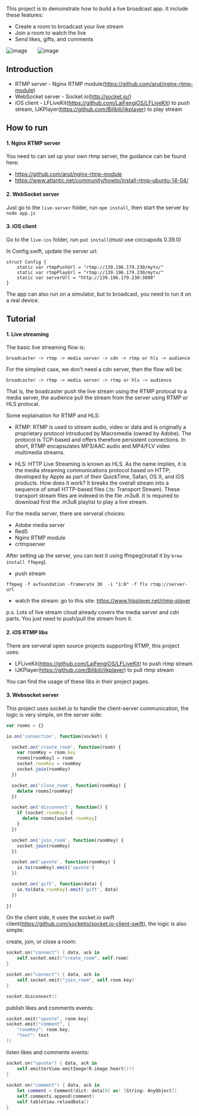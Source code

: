 This project is to demonstrate how to build a live broadcast app. It include these features:

* Create a room to broadcast your live stream
* Join a room to watch the live
* Send likes, gifts, and comments

![image](https://cloud.githubusercontent.com/assets/1646564/16943747/de7a0c36-4dcf-11e6-913f-103301ef8fda.png)&emsp;&emsp;![image](https://cloud.githubusercontent.com/assets/1646564/16943754/e1d036ee-4dcf-11e6-8994-cc2cf1709bb8.png)

## Introduction

* RTMP server - Nginx RTMP module(https://github.com/arut/nginx-rtmp-module)
* WebSocket server - Socket.io(http://socket.io/)
* iOS client - LFLiveKit(https://github.com/LaiFengiOS/LFLiveKit) to push stream, IJKPlayer(https://github.com/Bilibili/ijkplayer) to play stream

## How to run


#### 1. Nginx RTMP server

You need to can set up your own rtmp server, the guidance can be found here: 

* https://github.com/arut/nginx-rtmp-module
* https://www.atlantic.net/community/howto/install-rtmp-ubuntu-14-04/


#### 2. WebSocket server

Just go to the `live-server` folder, run `npm install`, then start the server by `node app.js`

#### 3. iOS client

Go to the `live-ios` folder, run `pod install`(must use cocoapods 0.39.0)

In Config.swift, update the server url:
```
struct Config {
    static var rtmpPushUrl = "rtmp://139.196.179.230/mytv/"
    static var rtmpPlayUrl = "rtmp://139.196.179.230/mytv/"
    static var serverUrl = "http://139.196.179.230:3000"
}

```

The app can also run on a simulator, but to broadcast, you need to run it on a real device.


## Tutorial

#### 1. Live streaming

The basic live streaming flow is:
```
broadcaster -> rtmp -> media server -> cdn -> rtmp or hls -> audience
```

For the simplest case, we don't need a cdn server, then the flow will be:
```
broadcaster -> rtmp -> media server -> rtmp or hls -> audience
```

That is, the boadcaster push the live stream using the RTMP protocal to a media server, the audience pull the stream from the server using RTMP or HLS protocal.

Some explaination for RTMP and HLS:

* RTMP: RTMP is used to stream audio, video or data and is originally a proprietary protocol introduced by Macromedia (owned by Adobe). The protocol is TCP-based and offers therefore persistent connections. In short, RTMP encapsulates MP3/AAC audio and MP4/FLV video multimedia streams.

* HLS: HTTP Live Streaming is known as HLS. As the name implies, it is the media streaming communications protocol based on HTTP; developed by Apple as part of their QuickTime, Safari, OS X, and iOS products. How does it work? It breaks the overall stream into a sequence of small HTTP-based files (.ts: Transport Stream). These transport stream files are indexed in the file .m3u8. It is required to download first the .m3u8 playlist to play a live stream.

For the media server, there are serveral choices:
* Adobe media server
* Red5
* Nginx RTMP module
* crtmpserver

After setting up the server, you can test it using ffmpeg(install it by `brew install ffmpeg`).
* push stream
```
ffmpeg -f avfoundation -framerate 30  -i "1:0" -f flv rtmp://server-url
```

* watch the stream: go to this site: https://www.hlsplayer.net/rtmp-player


p.s. Lots of live stream cloud already covers the media server and cdn parts. You just need to push/pull the stream from it.


#### 2. iOS RTMP libs
There are serveral open source projects supporting RTMP, this project uses:
* LFLiveKit(https://github.com/LaiFengiOS/LFLiveKit) to push rtmp stream
* IJKPlayer(https://github.com/Bilibili/ijkplayer) to pull rtmp stream

You can find the usage of these libs in their project pages.


#### 3. Websocket server
This project uses socket.io to handle the client-server communication, the logic is very simple, on the server side:
```js
var rooms = {}

io.on('connection', function(socket) {

  socket.on('create_room', function(room) {
    var roomKey = room.key
    rooms[roomKey] = room
    socket.roomKey = roomKey
    socket.join(roomKey)
  })

  socket.on('close_room', function(roomKey) {
    delete rooms[roomKey]
  })

  socket.on('disconnect', function() {
    if (socket.roomKey) {
      delete rooms[socket.roomKey]
    }
  })

  socket.on('join_room', function(roomKey) {
    socket.join(roomKey)
  })

  socket.on('upvote', function(roomKey) {
    io.to(roomKey).emit('upvote')
  })

  socket.on('gift', function(data) {
    io.to(data.roomKey).emit('gift', data)
  })
  
})

```

On the client side, it uses the socket.io swift client(https://github.com/socketio/socket.io-client-swift), the logic is also simple:

create, join, or close a room:
```swift
socket.on("connect") { data, ack in
    self.socket.emit("create_room", self.room)
}

socket.on("connect") { data, ack in
    self.socket.emit("join_room", self.room.key)
}

socket.disconnect()
```

publish likes and comments events:
```swift
socket.emit("upvote", room.key)
socket.emit("comment", [
    "roomKey": room.key,
    "text": text
])
```

listen likes and comments events:
```swift
socket.on("upvote") { data, ack in
    self.emitterView.emitImage(R.image.heart()!)
}
        
socket.on("comment") { data, ack in
    let comment = Comment(dict: data[0] as! [String: AnyObject])
    self.comments.append(comment)
    self.tableView.reloadData()
}
```



